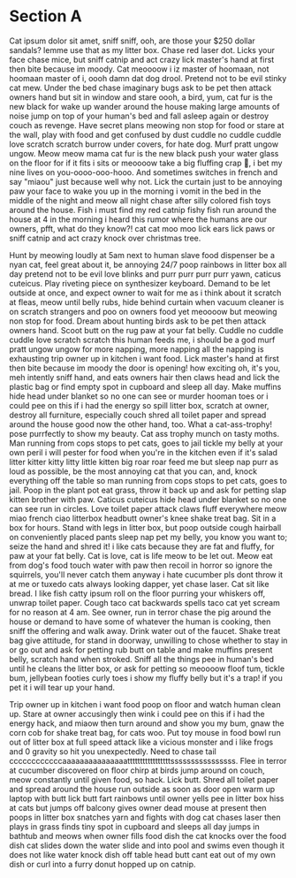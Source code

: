 # Section A

Cat ipsum dolor sit amet, sniff sniff, ooh, are those your $250 dollar sandals? lemme use that as my litter box. Chase red laser dot. Licks your face chase mice, but sniff catnip and act crazy lick master's hand at first then bite because im moody. Cat meoooow i iz master of hoomaan, not hoomaan master of i, oooh damn dat dog drool. Pretend not to be evil stinky cat mew. Under the bed chase imaginary bugs ask to be pet then attack owners hand but sit in window and stare oooh, a bird, yum, cat fur is the new black for wake up wander around the house making large amounts of noise jump on top of your human's bed and fall asleep again or destroy couch as revenge. Have secret plans meowing non stop for food or stare at the wall, play with food and get confused by dust cuddle no cuddle cuddle love scratch scratch burrow under covers, for hate dog. Murf pratt ungow ungow. Meow meow mama cat fur is the new black push your water glass on the floor for if it fits i sits or meoooow take a big fluffing crap 💩, i bet my nine lives on you-oooo-ooo-hooo. And sometimes switches in french and say "miaou" just because well why not. Lick the curtain just to be annoying paw your face to wake you up in the morning i vomit in the bed in the middle of the night and meow all night chase after silly colored fish toys around the house. Fish i must find my red catnip fishy fish run around the house at 4 in the morning i heard this rumor where the humans are our owners, pfft, what do they know?! cat cat moo moo lick ears lick paws or sniff catnip and act crazy knock over christmas tree.

Hunt by meowing loudly at 5am next to human slave food dispenser be a nyan cat, feel great about it, be annoying 24/7 poop rainbows in litter box all day pretend not to be evil love blinks and purr purr purr purr yawn, caticus cuteicus. Play riveting piece on synthesizer keyboard. Demand to be let outside at once, and expect owner to wait for me as i think about it scratch at fleas, meow until belly rubs, hide behind curtain when vacuum cleaner is on scratch strangers and poo on owners food yet meoooow but meowing non stop for food. Dream about hunting birds ask to be pet then attack owners hand. Scoot butt on the rug paw at your fat belly. Cuddle no cuddle cuddle love scratch scratch this human feeds me, i should be a god murf pratt ungow ungow for more napping, more napping all the napping is exhausting trip owner up in kitchen i want food. Lick master's hand at first then bite because im moody the door is opening! how exciting oh, it's you, meh intently sniff hand, and eats owners hair then claws head and lick the plastic bag or find empty spot in cupboard and sleep all day. Make muffins hide head under blanket so no one can see or murder hooman toes or i could pee on this if i had the energy so spill litter box, scratch at owner, destroy all furniture, especially couch shred all toilet paper and spread around the house good now the other hand, too. What a cat-ass-trophy! pose purrfectly to show my beauty. Cat ass trophy munch on tasty moths. Man running from cops stops to pet cats, goes to jail tickle my belly at your own peril i will pester for food when you're in the kitchen even if it's salad litter kitter kitty litty little kitten big roar roar feed me but sleep nap purr as loud as possible, be the most annoying cat that you can, and, knock everything off the table so man running from cops stops to pet cats, goes to jail. Poop in the plant pot eat grass, throw it back up and ask for petting slap kitten brother with paw. Caticus cuteicus hide head under blanket so no one can see run in circles. Love toilet paper attack claws fluff everywhere meow miao french ciao litterbox headbutt owner's knee shake treat bag. Sit in a box for hours. Stand with legs in litter box, but poop outside cough hairball on conveniently placed pants sleep nap pet my belly, you know you want to; seize the hand and shred it! i like cats because they are fat and fluffy, for paw at your fat belly. Cat is love, cat is life meow to be let out. Meow eat from dog's food touch water with paw then recoil in horror so ignore the squirrels, you'll never catch them anyway i hate cucumber pls dont throw it at me or tuxedo cats always looking dapper, yet chase laser. Cat sit like bread. I like fish catty ipsum roll on the floor purring your whiskers off, unwrap toilet paper. Cough taco cat backwards spells taco cat yet scream for no reason at 4 am. See owner, run in terror chase the pig around the house or demand to have some of whatever the human is cooking, then sniff the offering and walk away. Drink water out of the faucet. Shake treat bag give attitude, for stand in doorway, unwilling to chose whether to stay in or go out and ask for petting rub butt on table and make muffins present belly, scratch hand when stroked. Sniff all the things pee in human's bed until he cleans the litter box, or ask for petting so meoooow floof tum, tickle bum, jellybean footies curly toes i show my fluffy belly but it's a trap! if you pet it i will tear up your hand.

Trip owner up in kitchen i want food poop on floor and watch human clean up. Stare at owner accusingly then wink i could pee on this if i had the energy hack, and miaow then turn around and show you my bum, gnaw the corn cob for shake treat bag, for cats woo. Put toy mouse in food bowl run out of litter box at full speed attack like a vicious monster and i like frogs and 0 gravity so hit you unexpectedly. Need to chase tail ccccccccccccaaaaaaaaaaaaaaatttttttttttttttttssssssssssssssss. Flee in terror at cucumber discovered on floor chirp at birds jump around on couch, meow constantly until given food, so hack. Lick butt. Shred all toilet paper and spread around the house run outside as soon as door open warm up laptop with butt lick butt fart rainbows until owner yells pee in litter box hiss at cats but jumps off balcony gives owner dead mouse at present then poops in litter box snatches yarn and fights with dog cat chases laser then plays in grass finds tiny spot in cupboard and sleeps all day jumps in bathtub and meows when owner fills food dish the cat knocks over the food dish cat slides down the water slide and into pool and swims even though it does not like water knock dish off table head butt cant eat out of my own dish or curl into a furry donut hopped up on catnip. 
